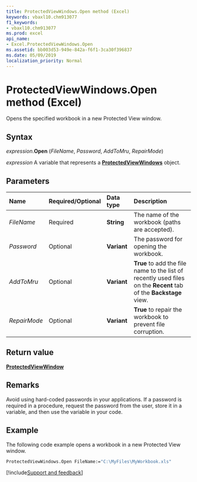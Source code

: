 ```yaml
---
title: ProtectedViewWindows.Open method (Excel)
keywords: vbaxl10.chm913077
f1_keywords:
- vbaxl10.chm913077
ms.prod: excel
api_name:
- Excel.ProtectedViewWindows.Open
ms.assetid: bb003d53-949e-842a-f6f1-3ca30f396837
ms.date: 05/09/2019
localization_priority: Normal
---
```



# ProtectedViewWindows.Open method (Excel)

Opens the specified workbook in a new Protected View window.


## Syntax

_expression_.**Open** (_FileName_, _Password_, _AddToMru_, _RepairMode_)

_expression_ A variable that represents a **[ProtectedViewWindows](Excel.ProtectedViewWindows.md)** object.


## Parameters

|Name|Required/Optional|Data type|Description|
|:-----|:-----|:-----|:-----|
| _FileName_|Required| **String**|The name of the workbook (paths are accepted).|
| _Password_|Optional| **Variant**|The password for opening the workbook.|
| _AddToMru_|Optional| **Variant**| **True** to add the file name to the list of recently used files on the **Recent** tab of the **Backstage** view.|
| _RepairMode_|Optional| **Variant**| **True** to repair the workbook to prevent file corruption.|

## Return value

**[ProtectedViewWindow](Excel.ProtectedViewWindow.md)**


## Remarks

Avoid using hard-coded passwords in your applications. If a password is required in a procedure, request the password from the user, store it in a variable, and then use the variable in your code.


## Example

The following code example opens a workbook in a new Protected View window.

```vb
ProtectedViewWindows.Open FileName:="C:\MyFiles\MyWorkbook.xls" 

```




[!include[Support and feedback](~/includes/feedback-boilerplate.md)]